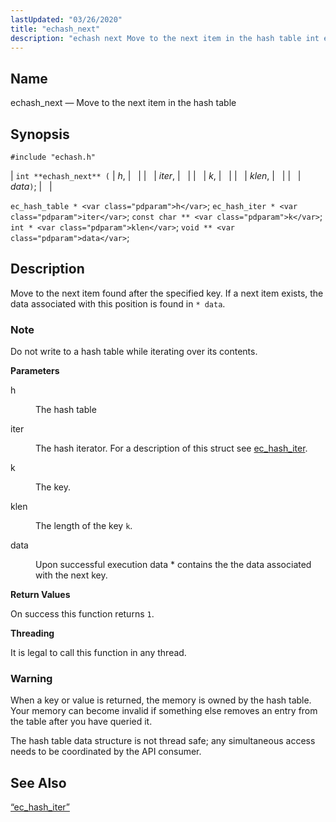 ```yaml
---
lastUpdated: "03/26/2020"
title: "echash_next"
description: "echash next Move to the next item in the hash table int echash next h iter k klen data ec hash table h ec hash iter iter const char k int klen void data Move to the next item found after the specified key If a next item exists the..."
---
```


<a name="apis.echash_next"></a> 
## Name

echash_next — Move to the next item in the hash table

## Synopsis

`#include "echash.h"`

| `int **echash_next** (` | <var class="pdparam">h</var>, |   |
|   | <var class="pdparam">iter</var>, |   |
|   | <var class="pdparam">k</var>, |   |
|   | <var class="pdparam">klen</var>, |   |
|   | <var class="pdparam">data</var>`)`; |   |

`ec_hash_table * <var class="pdparam">h</var>`;
`ec_hash_iter * <var class="pdparam">iter</var>`;
`const char ** <var class="pdparam">k</var>`;
`int * <var class="pdparam">klen</var>`;
`void ** <var class="pdparam">data</var>`;<a name="idp51303968"></a> 
## Description

Move to the next item found after the specified key. If a next item exists, the data associated with this position is found in `* data`.

### Note

Do not write to a hash table while iterating over its contents.

**<a name="idp51306688"></a> Parameters**

<dl class="variablelist">

<dt>h</dt>

<dd>

The hash table

</dd>

<dt>iter</dt>

<dd>

The hash iterator. For a description of this struct see [ec_hash_iter](/momentum/3/3-api/structs-ec-hash-iter).

</dd>

<dt>k</dt>

<dd>

The key.

</dd>

<dt>klen</dt>

<dd>

The length of the key `k`.

</dd>

<dt>data</dt>

<dd>

Upon successful execution data * contains the the data associated with the next key.

</dd>

</dl>

**<a name="idp51317984"></a> Return Values**

On success this function returns `1`.

**<a name="idp51319360"></a> Threading**

It is legal to call this function in any thread.

### Warning

When a key or value is returned, the memory is owned by the hash table. Your memory can become invalid if something else removes an entry from the table after you have queried it.

The hash table data structure is not thread safe; any simultaneous access needs to be coordinated by the API consumer.

<a name="idp51322448"></a> 
## See Also

[“ec_hash_iter”](/momentum/3/3-api/structs-ec-hash-iter)